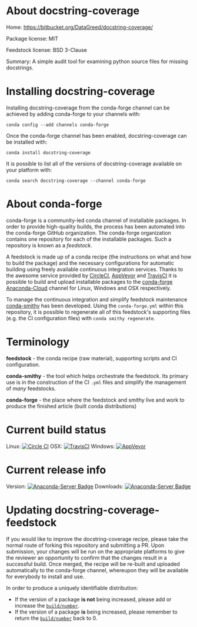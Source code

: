 About docstring-coverage
========================

Home: https://bitbucket.org/DataGreed/docstring-coverage/

Package license: MIT

Feedstock license: BSD 3-Clause

Summary: A simple audit tool for examining python source files for missing docstrings.



Installing docstring-coverage
=============================

Installing docstring-coverage from the conda-forge channel can be achieved by adding conda-forge to your channels with:

```
conda config --add channels conda-forge
```

Once the conda-forge channel has been enabled, docstring-coverage can be installed with:

```
conda install docstring-coverage
```

It is possible to list all of the versions of docstring-coverage available on your platform with:

```
conda search docstring-coverage --channel conda-forge
```


About conda-forge
=================

conda-forge is a community-led conda channel of installable packages.
In order to provide high-quality builds, the process has been automated into the
conda-forge GitHub organization. The conda-forge organization contains one repository 
for each of the installable packages. Such a repository is known as a *feedstock*.

A feedstock is made up of a conda recipe (the instructions on what and how to build
the package) and the necessary configurations for automatic building using freely
available continuous integration services. Thanks to the awesome service provided by
[CircleCI](https://circleci.com/), [AppVeyor](http://www.appveyor.com/)
and [TravisCI](https://travis-ci.org/) it is possible to build and upload installable
packages to the [conda-forge](https://anaconda.org/conda-forge)
[Anaconda-Cloud](http://docs.anaconda.org/) channel for Linux, Windows and OSX respectively.

To manage the continuous integration and simplify feedstock maintenance
[conda-smithy](http://github.com/conda-forge/conda-smithy) has been developed.
Using the ``conda-forge.yml`` within this repository, it is possible to regenerate all of
this feedstock's supporting files (e.g. the CI configuration files) with ``conda smithy regenerate``.


Terminology
===========

**feedstock** - the conda recipe (raw material), supporting scripts and CI configuration.

**conda-smithy** - the tool which helps orchestrate the feedstock.
                   Its primary use is in the construction of the CI ``.yml`` files
                   and simplify the management of *many* feedstocks.

**conda-forge** - the place where the feedstock and smithy live and work to
                  produce the finished article (built conda distributions)

Current build status
====================
Linux: [![Circle CI](https://circleci.com/gh/conda-forge/docstring-coverage-feedstock.svg?style=svg)](https://circleci.com/gh/conda-forge/docstring-coverage-feedstock)
OSX: [![TravisCI](https://travis-ci.org/conda-forge/docstring-coverage-feedstock.svg?branch=master)](https://travis-ci.org/conda-forge/docstring-coverage-feedstock) 
Windows: [![AppVeyor](https://ci.appveyor.com/api/projects/status/github/conda-forge/docstring-coverage-feedstock?svg=True)](https://ci.appveyor.com/project/conda-forge/docstring-coverage-feedstock/branch/master)

Current release info
====================
Version: [![Anaconda-Server Badge](https://anaconda.org/conda-forge/docstring-coverage/badges/version.svg)](https://anaconda.org/conda-forge/docstring-coverage)
Downloads: [![Anaconda-Server Badge](https://anaconda.org/conda-forge/docstring-coverage/badges/downloads.svg)](https://anaconda.org/conda-forge/docstring-coverage)


Updating docstring-coverage-feedstock
=====================================

If you would like to improve the docstring-coverage recipe, please take the normal
route of forking this repository and submitting a PR. Upon submission, your changes will
be run on the appropriate platforms to give the reviewer an opportunity to confirm that the
changes result in a successful build. Once merged, the recipe will be re-built and uploaded
automatically to the conda-forge channel, whereupon they will be available for everybody to
install and use.

In order to produce a uniquely identifiable distribution:
 * If the version of a package **is not** being increased, please add or increase
   the [``build/number``](http://conda.pydata.org/docs/building/meta-yaml.html#build-number-and-string). 
 * If the version of a package **is** being increased, please remember to return
   the [``build/number``](http://conda.pydata.org/docs/building/meta-yaml.html#build-number-and-string)
   back to 0.
